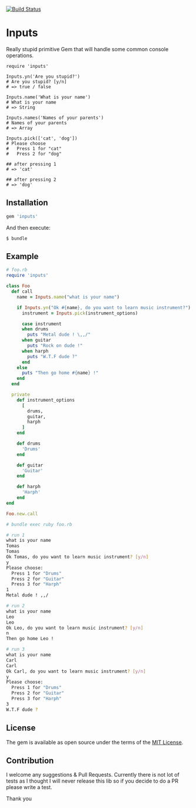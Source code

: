 [![Build Status](https://travis-ci.org/equivalent/inputs.svg?branch=master)](https://travis-ci.org/equivalent/inputs)

# Inputs

Really stupid primitive Gem that will handle some common console operations.

```
require 'inputs'

Inputs.yn('Are you stupid?')
# Are you stupid? [y/n]
# => true / false

Inputs.name('What is your name')
# What is your name
# => String

Inputs.names('Names of your parents')
# Names of your parents
# => Array

Inputs.pick(['cat', 'dog'])
# Please choose
#   Press 1 for "cat"
#   Press 2 for "dog"

## after pressing 1
# => 'cat'

## after pressing 2
# => 'dog'
```

## Installation

```ruby
gem 'inputs'
```

And then execute:

    $ bundle

## Example

```ruby
# foo.rb
require 'inputs'

class Foo
  def call
    name = Inputs.name("what is your name")

    if Inputs.yn("Ok #{name}, do you want to learn music instrument?")
      instrument = Inputs.pick(instrument_options)

      case instrument
      when drums
        puts "Metal dude ! \,,/"
      when guitar
        puts "Rock on dude !"
      when harph
        puts "W.T.F dude ?"
      end
    else
      puts "Then go home #{name} !"
    end
  end

  private
    def instrument_options
      [
        drums,
        guitar,
        harph
      ]
    end

    def drums
      'Drums'
    end

    def guitar
      'Guitar'
    end

    def harph
      'Harph'
    end
end

Foo.new.call
```

```bash
# bundle exec ruby foo.rb

# run 1
what is your name
Tomas
Tomas
Ok Tomas, do you want to learn music instrument? [y/n]
y
Please choose:
  Press 1 for "Drums"
  Press 2 for "Guitar"
  Press 3 for "Harph"
1
Metal dude ! ,,/

# run 2
what is your name
Leo
Leo
Ok Leo, do you want to learn music instrument? [y/n]
n
Then go home Leo !

# run 3
what is your name
Carl
Carl
Ok Carl, do you want to learn music instrument? [y/n]
y
Please choose:
  Press 1 for "Drums"
  Press 2 for "Guitar"
  Press 3 for "Harph"
3
W.T.F dude ?
```

## License

The gem is available as open source under the terms of the [MIT License](http://opensource.org/licenses/MIT).

## Contribution

I welcome any suggestions & Pull Requests. Currently there is not lot of
tests as I thought I will never release this lib so if you decide to do
a PR please write a test.

Thank you

